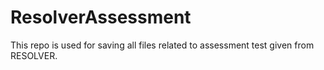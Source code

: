 # ResolverAssessment
This repo is used for saving all files related to assessment test given from RESOLVER.
